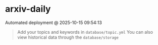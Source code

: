 # arxiv-daily
 Automated deployment @ 2025-10-15 09:54:13
> Add your topics and keywords in `database/topic.yml` 
> You can also view historical data through the `database/storage` 

